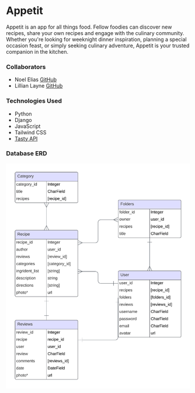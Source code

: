 # Appetit

Appetit is an app for all things food. Fellow foodies can discover new recipes, share your own recipes and engage with the culinary community. Whether you're looking for weeknight dinner inspiration, planning a special occasion feast, or simply seeking culinary adventure, Appetit is your trusted companion in the kitchen. 

### Collaborators
* Noel Elias [GitHub](https://github.com/eliaswnoel) 
* Lillian Layne [GitHub](https://github.com/lillianlayne)

### Technologies Used
* Python
* Django
* JavaScript
* Tailwind CSS
* [Tasty API](https://publicapi.dev/tasty-api) 

### Database ERD
![alt text](images/databaseERD.png)


